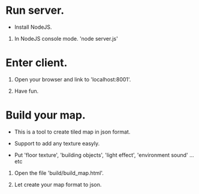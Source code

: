 # Run server.

* Install NodeJS.

1. In NodeJS console mode. 'node server.js'


# Enter client.

1. Open your browser and link to 'localhost:8001'.

2. Have fun.


# Build your map.

* This is a tool to create tiled map in json format.

* Support to add any texture easyly.

* Put 'floor texture', 'building objects', 'light effect', 'environment sound' ... etc 

1. Open the file 'build/build_map.html'.

2. Let create your map format to json.

